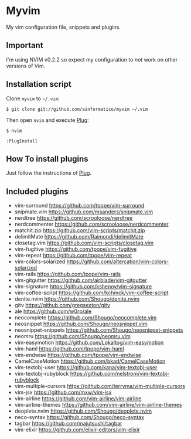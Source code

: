 Myvim
===========================

My vim configuration file, snippets and plugins.

Important
-----------
I'm using NVIM v0.2.2 so expect my configuration to *not* work on other versions of Vim.

Installation script
--------------------------
Clone `myvim` to `~/.vim`:

    $ git clone git://github.com/ainformatico/myvim ~/.vim

Then open `nvim` and execute [Plug](https://github.com/junegunn/vim-plug):

    $ nvim

    :PlugInstall

How To install plugins
---------------------------------------------

Just follow the instructions of [Plug](https://github.com/junegunn/vim-plug#usage).

Included plugins
--------------------------

* vim-surround <https://github.com/tpope/vim-surround>
* snipmate.vim <https://github.com/msanders/snipmate.vim>
* nerdtree <https://github.com/scrooloose/nerdtree>
* nerdcommenter <https://github.com/scrooloose/nerdcommenter>
* matchit.zip <https://github.com/vim-scripts/matchit.zip>
* delimitMate <https://github.com/Raimondi/delimitMate>
* closetag.vim <https://github.com/vim-scripts/closetag.vim>
* vim-fugitive <https://github.com/tpope/vim-fugitive>
* vim-repeat <https://github.com/tpope/vim-repeat>
* vim-colors-solarized <https://github.com/altercation/vim-colors-solarized>
* vim-rails <https://github.com/tpope/vim-rails>
* vim-gitgutter <https://github.com/airblade/vim-gitgutter>
* vim-signature <https://github.com/kshenoy/vim-signature>
* vim-coffee-script <https://github.com/kchmck/vim-coffee-script>
* denite.nvim <https://github.com/Shougo/denite.nvim>
* gitv <https://github.com/gregsexton/gitv>
* ale <https://github.com/w0rp/ale>
* neocomplete <https://github.com/Shougo/neocomplete.vim>
* neosnippet <https://github.com/Shougo/neosnippet.vim>
* neosnippet-snippets <https://github.com/Shougo/neosnippet-snippets>
* neomru <https://github.com/Shougo/neomru.vim>
* vim-easymotion <https://github.com/Lokaltog/vim-easymotion>
* vim-haml <https://github.com/tpope/vim-haml>
* vim-endwise <https://github.com/tpope/vim-endwise>
* CamelCaseMotion <https://github.com/bkad/CamelCaseMotion>
* vim-textobj-user <https://github.com/kana/vim-textobj-user>
* vim-textobj-rubyblock <https://github.com/nelstrom/vim-textobj-rubyblock>
* vim-multiple-cursors <https://github.com/terryma/vim-multiple-cursors>
* vim-jsx <https://github.com/mxw/vim-jsx>
* vim-airline <https://github.com/vim-airline/vim-airline>
* vim-airline-themes <https://github.com/vim-airline/vim-airline-themes>
* deoplete.nvim <https://github.com/Shougo/deoplete.nvim>
* neco-syntax <https://github.com/Shougo/neco-syntax>
* tagbar <https://github.com/majutsushi/tagbar>
* vim-elixir <https://github.com/elixir-editors/vim-elixir>
